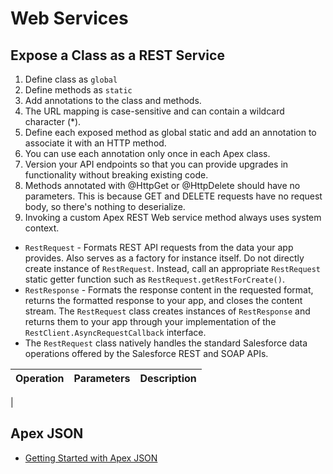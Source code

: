 # Web Services

## Expose a Class as a REST Service
1. Define class as `global`
2. Define methods as `static`
3. Add annotations to the class and methods.
4. The URL mapping is case-sensitive and can contain a wildcard character (*).
5. Define each exposed method as global static and add an annotation to associate it with an HTTP method.
6. You can use each annotation only once in each Apex class.
7. Version your API endpoints so that you can provide upgrades in functionality without breaking existing code.
8. Methods annotated with @HttpGet or @HttpDelete should have no parameters.  This is because GET and DELETE requests have no request body, so there's nothing to deserialize.
9. Invoking a custom Apex REST Web service method always uses system context. 

* `RestRequest` - Formats REST API requests from the data your app provides.  Also serves as a factory for instance itself.  Do not directly create instance of `RestRequest`.  Instead, call an appropriate `RestRequest` static getter function such as 
`RestRequest.getRestForCreate()`.  
* `RestResponse` - Formats the response content in the requested format, returns the formatted response to your app,
and closes the content stream.  The `RestRequest` class creates instances of `RestResponse` and returns them to your app through your implementation of the `RestClient.AsyncRequestCallback` interface.  
* The `RestRequest` class natively handles the standard Salesforce data operations offered by the Salesforce REST and SOAP APIs.

| Operation | Parameters | Description |
| --- | --- | --- |
| 

## Apex JSON

* [Getting Started with Apex JSON](https://developer.salesforce.com/index.php?title=Getting_Started_with_Apex_JSON)
